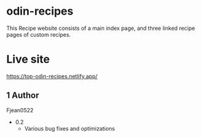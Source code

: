 # odin-recipes

This Recipe website consists of a main index page, and three linked recipe pages of custom recipes.

# Live site
https://top-odin-recipes.netlify.app/

## 1 Author
Fjean0522

* 0.2
    * Various bug fixes and optimizations

